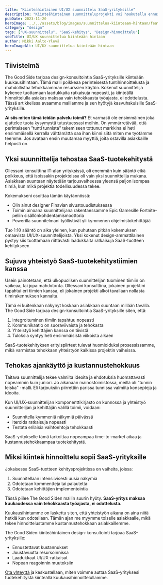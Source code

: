 ```yaml
---
title: "Kiinteähintainen UI/UX suunnittelu SaaS-yrityksille"
description: "Kiinteähintainen suunnitteluprojekti voi houkutella ennustettavuudellaan, mutta se sisältää myös riskejä. Milloin kiinteä hinta toimii SaaS-yrityksille ja milloin joustavampi malli on parempi?"
pubDate: 2023-11-20
heroImage: ../../assets/blog/images/suunnittelua-kiinteaan-hintaan/featured.webp
category: "design"
tags: ["UX-suunnittelu", "SaaS-kehitys", "Design-hinnoittelu"]
seoTitle: UI/UX suunnittelua kiinteään hintaan
author: Mikki Aalto-Ylevä
heroImageAlt: UI/UX-suunnittelua kiinteään hintaan
---
```


## Tiivistelmä

The Good Side tarjoaa design-konsultointia SaaS-yrityksille kiinteään kuukausihintaan. Tämä malli poikkeaa perinteisestä tuntihinnoittelusta ja mahdollistaa tehokkaamman resurssien käytön. Kokenut suunnittelija kykenee tuottamaan laadukkaita ratkaisuja nopeasti, ja kiinteällä hinnoittelulla asiakas maksaa vain tehokkaasta työajasta, ei odottelusta. Tässä artikkelissa avaamme malliamme ja sen hyötyjä kasvuhakuisille SaaS-yrityksille.

**Ai siis miten tämä teidän palvelu toimii?** Et varmasti ole ensimmäinen joka ajattelee tuota kysymystä tutustuessasi meihin. On ymmärretävää, että perinteiseen "tunti tunnista" tekemiseen tottunut markkina ei heti ensimmäisellä kerralla välttämättä saa ihan kiinni siitä miten me työtämme teemme. Jos avataan ensin muutamaa myyttiä, joita ostavilla asiakkaille helposti on.

## Yksi suunnittelija tehostaa SaaS-tuotekehitystä

Ollessani konsulttina IT-alan yrityksissä, oli enemmän kuin sääntö eikä poikkeus, että isoissakin projekteissa oli vain yksi suunnittelija mukana. Asiakkaan suuntaan näytetään tarjousvaiheessa yleensä paljon isompaa tiimiä, kun mikä projektia todellisuudessa tekee. 

Kokemukseni osoittaa tämän käytännössä:
- Olin ainut designer Finavian sivustouudistuksessa 
- Toimin ainoana suunnittelijana rakentaessamme Epic Gamesille Fortnite-peliin sisällönkohdentamismoottoria
- Powerilla suunnitelmani työllistivät yli kymmenen ohjelmistokehittäjää

Tuo 1:10 sääntö on aika yleinen, kun puhutaan pitkän kokemuksen omaavista UI/UX-suunnittelijoista. Yksi kokenut design-ammattilainen pystyy siis tuottamaan riittävästi laadukkaita ratkaisuja SaaS-tuotteen kehitykseen.

## Sujuva yhteistyö SaaS-tuotekehitystiimien kanssa

Usein painotetaan, että ulkopuolisen suunnittelijan tuominen tiimiin on vaikeaa, tai jopa mahdotonta. Ollessani konsulttina, jokainen projektini tapahtui eri tiimien kanssa, eli jokainen projekti alkoi tavallaan nollasta tiimirakennuksen kannalta. 

Tämä ei kuitenkaan näkynyt koskaan asiakkaan suuntaan millään tavalla. The Good Side tarjoaa design-konsultointia SaaS-yrityksille siten, että:

1. Integroituminen tiimiin tapahtuu nopeasti
2. Kommunikaatio on suoraviivaista ja tehokasta
3. Yhteistyö kehittäjien kanssa on tiivistä
4. Tuloksia syntyy heti ensimmäisistä viikoista alkaen

SaaS-tuotekehityksen erityispiirteet tulevat huomioiduksi prosessissamme, mikä varmistaa tehokkaan yhteistyön kaikissa projektin vaiheissa.

## Tehokas ajankäyttö ja kustannustehokkuus

Taitava suunnittelija tekee valmiita ideoita ja ehdotuksia huomattavasti nopeammin kuin juniori. Jo aikanaan mainostoimistossa, meillä oli "tunnin leiska" -malli. Eli tarjouksiin piirrettiin parissa tunnissa valmiita konsepteja ja ideoita. 

Kun UI/UX-suunnittelijan komponenttikirjasto on kunnossa ja yhteistyö suunnittelijan ja kehittäjän välillä toimii, voidaan:
- Suunnitella kymmeniä näkymiä päivässä
- Iteroida ratkaisuja nopeasti
- Testata erilaisia vaihtoehtoja tehokkaasti

SaaS-yritykselle tämä tarkoittaa nopeampaa time-to-market aikaa ja kustannustehokkaampaa tuotekehitystä.

## Miksi kiinteä hinnoittelu sopii SaaS-yrityksille

Jokaisessa SaaS-tuotteen kehitysprojektissa on vaiheita, joissa:
1. Suunnitellaan intensiivisesti uusia näkymiä 
2. Odotetaan kommentteja tai palautetta
3. Odotetaan kehittäjien implementointia

Tässä piilee The Good Siden mallin suurin hyöty. **SaaS-yritys maksaa kuukaudessa vain tehokkaasta työajasta, ei odottelusta.** 

Kuukausihintamme on laskettu siten, että yhteistyön aikana on aina niitä hetkiä kun odotellaan. Tämän ajan me myymme toiselle asiakkaalle, mikä tekee hinnoittelustamme kustannustehokkaan asiakkaillemme.

The Good Siden kiinteähintainen design-konsultointi tarjoaa SaaS-yrityksille:
- Ennustettavat kustannukset
- Joustavuutta resursoinnissa
- Laadukkaat UI/UX-ratkaisut
- Nopean reagoinnin muutoksiin

[Ota yhteyttä](/contact) ja keskustellaan, miten voimme auttaa SaaS-yrityksesi tuotekehitystä kiinteällä kuukausihinnoittelullamme.